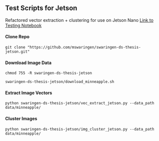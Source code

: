 ## Test Scripts for Jetson

Refactored vector extraction + clustering for use on Jetson Nano
[Link to Testing Notebook](https://github.com/mswaringen/swaringen-ds-thesis/blob/master/jetson_test.ipynb)


#### Clone Repo
`git clone "https://github.com/mswaringen/swaringen-ds-thesis-jetson.git"`

#### Download Image Data
`chmod 755 -R swaringen-ds-thesis-jetson`

`swaringen-ds-thesis-jetson/download_minneapple.sh`

#### Extract Image Vectors
`python swaringen-ds-thesis-jetson/vec_extract_jetson.py --data_path data/minneapple/`

#### Cluster Images
`python swaringen-ds-thesis-jetson/img_cluster_jetson.py --data_path data/minneapple/`


